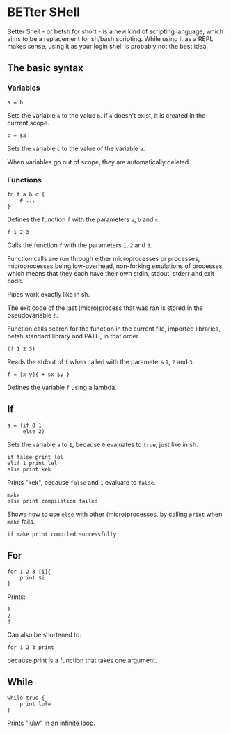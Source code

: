 # BETter SHell

Better Shell - or betsh for short - is a new kind of scripting language, which
aims to be a replacement for sh/bash scripting. While using it as a REPL makes
sense, using it as your login shell is probably not the best idea.

## The basic syntax

### Variables

    a = b

Sets the variable `a` to the value `b`. If `a` doesn't exist, it is created in
the current scope.

    c = $a

Sets the variable `c` to the value of the variable `a`.

When variables go out of scope, they are automatically deleted.

### Functions

    fn f a b c {
        # ...
    }

Defines the function `f` with the parameters `a`, `b` and `c`.

    f 1 2 3

Calls the function `f` with the parameters `1`, `2` and `3`.

Function calls are run through either microprocesses or processes,
microprocesses being low-overhead, non-forking emulations of processes, which
means that they each have their own stdin, stdout, stderr and exit code.

Pipes work exactly like in sh.

The exit code of the last (micro)process that was ran is stored in the
pseudovariable `!`.

Function calls search for the function in the current file, imported libraries,
betsh standard library and PATH, in that order.

    (f 1 2 3)

Reads the stdout of `f` when called with the parameters `1`, `2` and `3`.

    f = [x y]{ + $x $y }

Defines the variable `f` using a lambda.

## If

    a = (if 0 1
         else 2)

Sets the variable `a` to `1`, because `0` evaluates to `true`, just like in sh.

    if false print lol
    elif 1 print lel
    else print kek

Prints "kek", because `false` and `1` evaluate to `false`.

    make
    else print compilation failed

Shows how to use `else` with other (micro)processes, by calling `print` when
`make` fails.

    if make print compiled successfully

## For

    for 1 2 3 [i]{
        print $i
    }

Prints:

    1
    2
    3

Can also be shortened to:

    for 1 2 3 print

because print is a function that takes one argument.

## While

    while true {
        print lulw
    }

Prints "lulw" in an infinite loop.

